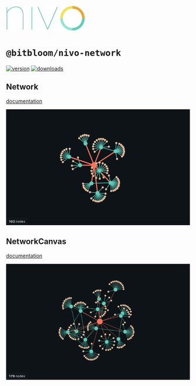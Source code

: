 <a href="https://nivo.rocks"><img alt="nivo" src="https://raw.githubusercontent.com/plouc/nivo/master/nivo.png" width="216" height="68"/></a>

# `@bitbloom/nivo-network`

[![version](https://img.shields.io/npm/v/@bitbloom/nivo-network?style=for-the-badge)](https://www.npmjs.com/package/@bitbloom/nivo-network)
[![downloads](https://img.shields.io/npm/dm/@bitbloom/nivo-network?style=for-the-badge)](https://www.npmjs.com/package/@bitbloom/nivo-network)

## Network

[documentation](http://nivo.rocks/network/)

![Network](https://raw.githubusercontent.com/plouc/nivo/master/website/src/assets/captures/network.png)

## NetworkCanvas

[documentation](http://nivo.rocks/network/canvas/)

![NetworkCanvas](https://raw.githubusercontent.com/plouc/nivo/master/website/src/assets/captures/network-canvas.png)
